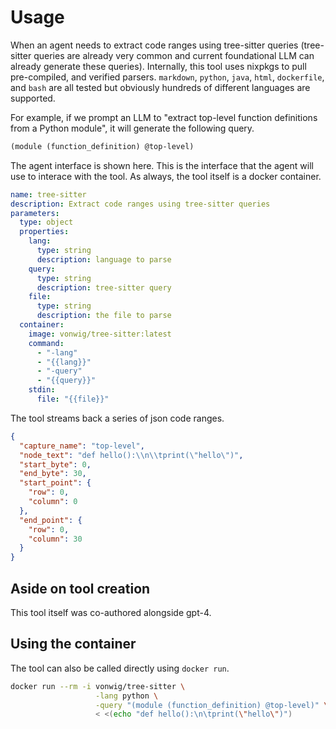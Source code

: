 # Usage

When an agent needs to extract code ranges using tree-sitter queries (tree-sitter queries are already very common and current foundational LLM can already generate these queries).
Internally, this tool uses nixpkgs to pull pre-compiled, and verified parsers. `markdown`, `python`, `java`, `html`, `dockerfile`, and `bash` are all tested but obviously hundreds of different
languages are supported.

For example, if we prompt an LLM to "extract top-level function definitions from a Python module", it will generate the following query.

```lisp
(module (function_definition) @top-level)
```

The agent interface is shown here. This is the interface that the agent will use to interace with the tool.
As always, the tool itself is a docker container.

```yaml
name: tree-sitter
description: Extract code ranges using tree-sitter queries
parameters:
  type: object
  properties:
    lang:
      type: string
      description: language to parse
    query:
      type: string
      description: tree-sitter query
    file:
      type: string
      description: the file to parse
  container:
    image: vonwig/tree-sitter:latest
    command:
      - "-lang"
      - "{{lang}}"
      - "-query"
      - "{{query}}"
    stdin:
      file: "{{file}}"
```

The tool streams back a series of json code ranges.

```json
{
  "capture_name": "top-level",
  "node_text": "def hello():\\n\\tprint(\"hello\")",
  "start_byte": 0,
  "end_byte": 30,
  "start_point": {
    "row": 0,
    "column": 0
  },
  "end_point": {
    "row": 0,
    "column": 30
  }
}
```

## Aside on tool creation

This tool itself was co-authored alongside gpt-4.

## Using the container

The tool can also be called directly using `docker run`.

```sh
docker run --rm -i vonwig/tree-sitter \
                   -lang python \
                   -query "(module (function_definition) @top-level)" \
                   < <(echo "def hello():\n\tprint(\"hello\")")
```

